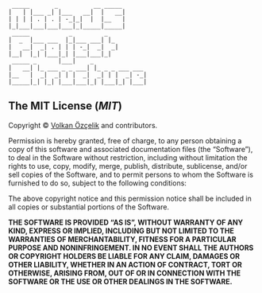 ```
 _____       _          __ _____
|   | |___ _| |___   __|  |   __|
| | | | . | . | -_|_|  |  |__   |
|_|___|___|___|___|_|_____|_____|
 _____           _         _
|  _  |___ ___  |_|___ ___| |_
|   __|  _| . | | | -_|  _|  _|
|__|  |_| |___|_| |___|___|_|
 _____ _      |___|    _
|   __| |_ ___ _ _ ___| |_ _ _ ___ ___
|__   |  _|  _| | |  _|  _| | |  _| -_|
|_____|_| |_| |___|___|_| |___|_| |___|
```

## The MIT License (*MIT*)

Copyright © [Volkan Özçelik](me@volkan.io) and contributors.

Permission is hereby granted, free of charge, to any person obtaining a copy
of this software and associated documentation files (the “Software”), to deal
in the Software without restriction, including without limitation the rights
to use, copy, modify, merge, publish, distribute, sublicense, and/or sell
copies of the Software, and to permit persons to whom the Software is
furnished to do so, subject to the following conditions:

The above copyright notice and this permission notice shall be included in all
copies or substantial portions of the Software.

**THE SOFTWARE IS PROVIDED “AS IS”, WITHOUT WARRANTY OF ANY KIND, EXPRESS OR
IMPLIED, INCLUDING BUT NOT LIMITED TO THE WARRANTIES OF MERCHANTABILITY,
FITNESS FOR A PARTICULAR PURPOSE AND NONINFRINGEMENT. IN NO EVENT SHALL THE
AUTHORS OR COPYRIGHT HOLDERS BE LIABLE FOR ANY CLAIM, DAMAGES OR OTHER
LIABILITY, WHETHER IN AN ACTION OF CONTRACT, TORT OR OTHERWISE, ARISING FROM,
OUT OF OR IN CONNECTION WITH THE SOFTWARE OR THE USE OR OTHER DEALINGS IN THE
SOFTWARE.**

